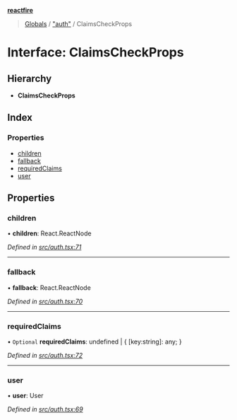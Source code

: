 **[reactfire](../README.md)**

> [Globals](../globals.md) / ["auth"](../modules/_auth_.md) / ClaimsCheckProps

# Interface: ClaimsCheckProps

## Hierarchy

* **ClaimsCheckProps**

## Index

### Properties

* [children](_auth_.claimscheckprops.md#children)
* [fallback](_auth_.claimscheckprops.md#fallback)
* [requiredClaims](_auth_.claimscheckprops.md#requiredclaims)
* [user](_auth_.claimscheckprops.md#user)

## Properties

### children

•  **children**: React.ReactNode

*Defined in [src/auth.tsx:71](https://github.com/FirebaseExtended/reactfire/blob/master/src/auth.tsx#L71)*

___

### fallback

•  **fallback**: React.ReactNode

*Defined in [src/auth.tsx:70](https://github.com/FirebaseExtended/reactfire/blob/master/src/auth.tsx#L70)*

___

### requiredClaims

• `Optional` **requiredClaims**: undefined \| { [key:string]: any;  }

*Defined in [src/auth.tsx:72](https://github.com/FirebaseExtended/reactfire/blob/master/src/auth.tsx#L72)*

___

### user

•  **user**: User

*Defined in [src/auth.tsx:69](https://github.com/FirebaseExtended/reactfire/blob/master/src/auth.tsx#L69)*
